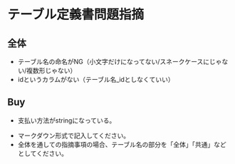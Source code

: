 # テーブル定義書問題指摘
## 全体
- テーブル名の命名がNG（小文字だけになってない/スネークケースにじゃない/複数形じゃない）
- idというカラムがない（テーブル名_idとしなくていい）

## Buy
- 支払い方法がstringになっている。

* マークダウン形式で記入してください。
* 全体を通しての指摘事項の場合、テーブル名の部分を「全体」「共通」などとしてください。
